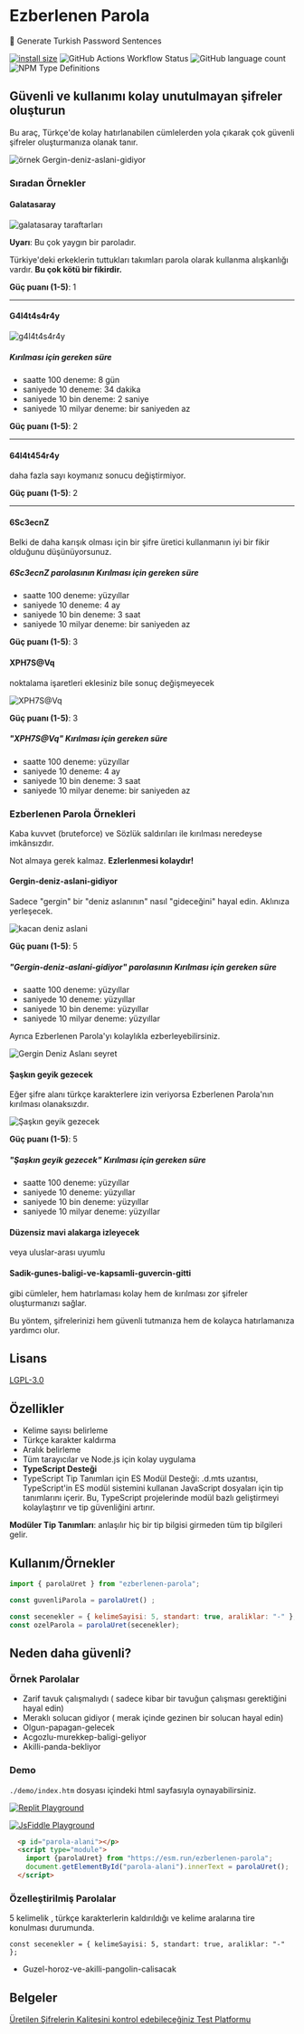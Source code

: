 # Ezberlenen Parola

🔑 Generate Turkish Password Sentences

[![install size](https://packagephobia.com/badge?p=ezberlenen-parola)](https://packagephobia.com/result?p=ezberlenen-parola) ![GitHub Actions Workflow Status](https://img.shields.io/github/actions/workflow/status/kaanguru/ezberlenen-parola/main.yml) ![GitHub language count](https://img.shields.io/github/languages/count/kaanguru/ezberlenen-parola) ![NPM Type Definitions](https://img.shields.io/npm/types/ezberlenen-parola)

## Güvenli ve kullanımı kolay unutulmayan şifreler oluşturun

Bu araç, Türkçe'de kolay hatırlanabilen cümlelerden yola çıkarak çok güvenli şifreler oluşturmanıza olanak tanır.

![örnek Gergin-deniz-aslani-gidiyor](img/Gergin-deniz-aslani-gidiyor.webp)

### Sıradan Örnekler

#### Galatasaray

![galatasaray taraftarları](img/galatasaray.webp)

**Uyarı**: Bu çok yaygın bir paroladır.

Türkiye'deki erkeklerin tuttukları takımları parola olarak kullanma alışkanlığı vardır. **Bu çok kötü bir fikirdir.**

**Güç puanı (1-5)**: 1

---

#### G4l4t4s4r4y

![g4l4t4s4r4y](img/g4l4t4s4r4y.webp)

##### Kırılması için gereken süre

- saatte 100 deneme: 8 gün
- saniyede 10 deneme: 34 dakika
- saniyede 10 bin deneme: 2 saniye
- saniyede 10 milyar deneme: bir saniyeden az

**Güç puanı (1-5)**: 2

---

#### 64l4t454r4y

daha fazla sayı koymanız sonucu değiştirmiyor.

**Güç puanı (1-5)**: 2

---

#### 6Sc3ecnZ

Belki de daha karışık olması için bir şifre üretici kullanmanın iyi bir fikir olduğunu düşünüyorsunuz.

##### 6Sc3ecnZ parolasının Kırılması için gereken süre

- saatte 100 deneme: yüzyıllar
- saniyede 10 deneme: 4 ay
- saniyede 10 bin deneme: 3 saat
- saniyede 10 milyar deneme: bir saniyeden az

**Güç puanı (1-5)**: 3

#### XPH7S@Vq

noktalama işaretleri eklesiniz bile sonuç değişmeyecek

![XPH7S@Vq](img/XPH7S@Vq.webp)

**Güç puanı (1-5)**: 3

##### "XPH7S@Vq" Kırılması için gereken süre

- saatte 100 deneme: yüzyıllar
- saniyede 10 deneme: 4 ay
- saniyede 10 bin deneme: 3 saat
- saniyede 10 milyar deneme: bir saniyeden az

### Ezberlenen Parola Örnekleri

Kaba kuvvet (bruteforce) ve Sözlük saldırıları ile kırılması neredeyse imkânsızdır.

Not almaya gerek kalmaz. **Ezlerlenmesi kolaydır!**

#### Gergin-deniz-aslani-gidiyor

Sadece "gergin" bir "deniz aslanının" nasıl "gideceğini" hayal edin. Aklınıza yerleşecek.

![kacan deniz aslani](img/kacan-deniz-aslani.jpg)

**Güç puanı (1-5)**: 5

##### "Gergin-deniz-aslani-gidiyor" parolasının Kırılması için gereken süre

- saatte 100 deneme: yüzyıllar
- saniyede 10 deneme: yüzyıllar
- saniyede 10 bin deneme: yüzyıllar
- saniyede 10 milyar deneme: yüzyıllar

Ayrıca Ezberlenen Parola'yı  kolaylıkla ezberleyebilirsiniz.

![Gergin Deniz Aslanı seyret](https://www.youtube.com/watch?v=owkdOWdEMU8)

#### Şaşkın geyik gezecek

Eğer şifre alanı türkçe karakterlere izin veriyorsa Ezberlenen Parola'nın kırılması olanaksızdır.

![Şaşkın geyik gezecek](<img/Şaşkın geyik gezecek.webp>)

**Güç puanı (1-5)**: 5

##### "Şaşkın geyik gezecek" Kırılması için gereken süre

- saatte 100 deneme: yüzyıllar
- saniyede 10 deneme: yüzyıllar
- saniyede 10 bin deneme: yüzyıllar
- saniyede 10 milyar deneme: yüzyıllar

#### Düzensiz mavi alakarga i̇zleyecek

 veya uluslar-arası uyumlu

#### Sadik-gunes-baligi-ve-kapsamli-guvercin-gitti

gibi cümleler, hem hatırlaması kolay hem de kırılması zor şifreler oluşturmanızı sağlar.

Bu yöntem, şifrelerinizi hem güvenli tutmanıza hem de kolayca hatırlamanıza yardımcı olur.

## Lisans

[LGPL-3.0](http://www.gnu.org/licenses/lgpl.html)

## Özellikler

- Kelime sayısı belirleme
- Türkçe karakter kaldırma
- Aralık belirleme
- Tüm tarayıcılar ve Node.js için kolay uygulama
- **TypeScript Desteği**
- TypeScript Tip Tanımları için ES Modül Desteği:
 .d.mts uzantısı, TypeScript'in ES modül sistemini kullanan JavaScript dosyaları için tip tanımlarını içerir. Bu, TypeScript projelerinde modül bazlı geliştirmeyi kolaylaştırır ve tip güvenliğini artırır.

**Modüler Tip Tanımları**: anlaşılır hiç bir tip bilgisi girmeden tüm tip bilgileri gelir.

## Kullanım/Örnekler

```javascript
import { parolaUret } from "ezberlenen-parola";

const guvenliParola = parolaUret() ;

const secenekler = { kelimeSayisi: 5, standart: true, araliklar: "-" };
const ozelParola = parolaUret(secenekler);


```

## Neden daha güvenli?

### Örnek Parolalar

- Zarif tavuk çalışmalıydı
( sadece kibar bir tavuğun çalışması gerektiğini hayal edin)
- Meraklı solucan gidiyor
 ( merak içinde gezinen bir solucan hayal edin)
- Olgun-papagan-gelecek
- Acgozlu-murekkep-baligi-geliyor
- Akilli-panda-bekliyor

### Demo

`./demo/index.htm` dosyası içindeki html sayfasıyla oynayabilirsiniz.

[![Replit Playground](https://img.shields.io/badge/Replit-Playground-orange?style=for-the-badge&logo=jsfiddle)](https://replit.com/@kaanna/Parola-Uret?v=1)

[![JsFiddle Playground](https://img.shields.io/badge/JsFiddle-Playground-blue?style=for-the-badge&logo=jsfiddle)](https://jsfiddle.net/kaanguru/mnbhpu1v/6/)

```html
  <p id="parola-alani"></p>
  <script type="module">
    import {parolaUret} from "https://esm.run/ezberlenen-parola";
    document.getElementById("parola-alani").innerText = parolaUret();
  </script>
```

### Özelleştirilmiş Parolalar

5 kelimelik , türkçe karakterlerin kaldırıldığı ve kelime aralarına tire konulması durumunda.

`const secenekler = { kelimeSayisi: 5, standart: true, araliklar: "-" };`

- Guzel-horoz-ve-akilli-pangolin-calisacak

## Belgeler

[Üretilen Şifrelerin Kalitesini kontrol edebileceğiniz Test Platformu](<https://www.bennish.net/password-strength-checker/>)
